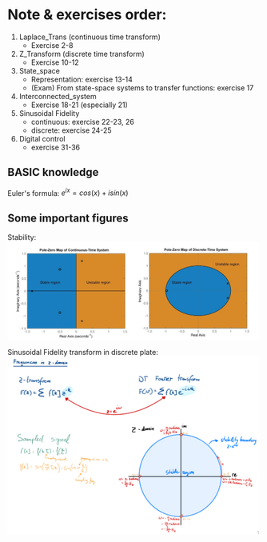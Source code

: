 # Note & exercises order:

1. Laplace_Trans (continuous time transform)
   + Exercise 2-8
2. Z_Transform (discrete time transform)
   + Exercise 10-12
3. State_space
   + Representation: exercise 13-14
   + (Exam) From state-space systems to transfer functions: exercise 17
4. Interconnected_system
   + Exercise 18-21 (especially 21)
5. Sinusoidal Fidelity
   + continuous: exercise 22-23, 26
   + discrete: exercise 24-25
6. Digital control
   + exercise 31-36

## BASIC knowledge
Euler's formula: $e^{ix} = cos(x) + isin(x)$  

## Some important figures
Stability:  
![](imgs/stability.jpg)

Sinusoidal Fidelity transform in discrete plate:  
![](imgs/Sin_fidelity_discrete.png)